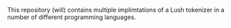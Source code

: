 This repository (will) contains multiple implimtations of a Lush tokenizer in a number of different programming languages. 
